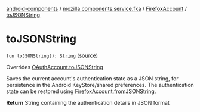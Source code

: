 [android-components](../../index.md) / [mozilla.components.service.fxa](../index.md) / [FirefoxAccount](index.md) / [toJSONString](./to-j-s-o-n-string.md)

# toJSONString

`fun toJSONString(): `[`String`](https://kotlinlang.org/api/latest/jvm/stdlib/kotlin/-string/index.html) [(source)](https://github.com/mozilla-mobile/android-components/blob/master/components/service/firefox-accounts/src/main/java/mozilla/components/service/fxa/FirefoxAccount.kt#L246)

Overrides [OAuthAccount.toJSONString](../../mozilla.components.concept.sync/-o-auth-account/to-j-s-o-n-string.md)

Saves the current account's authentication state as a JSON string, for persistence in
the Android KeyStore/shared preferences. The authentication state can be restored using
[FirefoxAccount.fromJSONString](from-j-s-o-n-string.md).

**Return**
String containing the authentication details in JSON format

